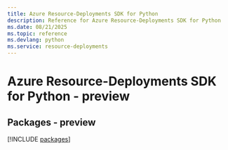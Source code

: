 ```yaml
---
title: Azure Resource-Deployments SDK for Python
description: Reference for Azure Resource-Deployments SDK for Python
ms.date: 08/21/2025
ms.topic: reference
ms.devlang: python
ms.service: resource-deployments
---
```

# Azure Resource-Deployments SDK for Python - preview
## Packages - preview
[!INCLUDE [packages](resource-deployments-index.md)]